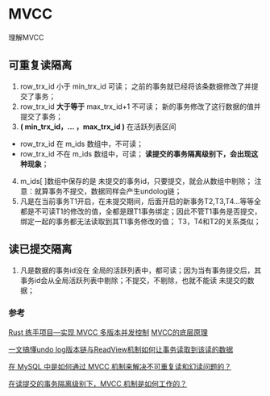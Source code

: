 # MVCC

理解MVCC

## 可重复读隔离

1. row_trx_id 小于 min_trx_id 可读； 之前的事务就已经将该条数据修改了并提交了事务；
2. row_trx_id **大于等于** max_trx_id+1 不可读； 新的事务修改了这行数据的值并提交了事务；
3. **( min_trx_id，... ，max_trx_id )** 在活跃列表区间

- row_trx_id 在 m_ids 数组中，不可读；
- row_trx_id 不在 m_ids 数组中，可读； **读提交的事务隔离级别下，会出现这种现象**；

4. m_ids[ ]数组中保存的是 未提交的事务id，只要提交，就会从数组中剔除； 注意：就算事务不提交，数据同样会产生undolog链；
5. 凡是在当前事务T1开启，在未提交期间，后面开启的新事务T2,T3,T4...等等全都是不可读T1的修改的值，全都是跟T1事务绑定；因此不管T1事务是否提交，绑定一起的事务都无法读取到其T1事务修改的值； T3，T4和T2的关系类似；

## 读已提交隔离

1. 凡是数据的事务id没在 全局的活跃列表中，都可读；因为当有事务提交后，其事务id会从全局活跃列表中剔除；不提交，不剔除，也就不能读 未提交的数据；



### 参考

[Rust 练手项目—实现 MVCC 多版本并发控制](https://mp.weixin.qq.com/s?__biz=MzI0Njg1MTUxOA%3D%3D&mid=2247486521&idx=1&sn=d889e056101435f55c7d85fc3fb797ce)
[MVCC的底层原理](https://blog.csdn.net/weixin_47184173/article/details/117433478)

[一文搞懂undo log版本链与ReadView机制如何让事务读取到该读的数据](https://mp.weixin.qq.com/s/OsSQiCR6076bdoUjZKPXPg)

[在 MySQL 中是如何通过 MVCC 机制来解决不可重复读和幻读问题的？](https://mp.weixin.qq.com/s/Mq9UcV94mTxi6J5SwthV7g)

[在读提交的事务隔离级别下，MVCC 机制是如何工作的？](https://mp.weixin.qq.com/s/QCyzs91AavUD0o23Y4wLjw)